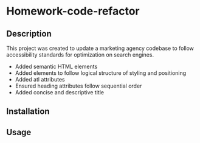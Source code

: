 # Homework-code-refactor

## Description

This project was created to update a marketing agency codebase to follow accessibility standards for optimization on search engines. 

* Added semantic HTML elements
* Added elements to follow logical structure of styling and positioning
* Added atl attributes 
* Ensured heading attributes follow sequential order
* Added concise and descriptive title

## Installation




## Usage


